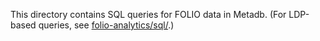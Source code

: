 
This directory contains SQL queries for FOLIO data in Metadb.  (For
LDP-based queries, see [folio-analytics/sql/](../sql).)

